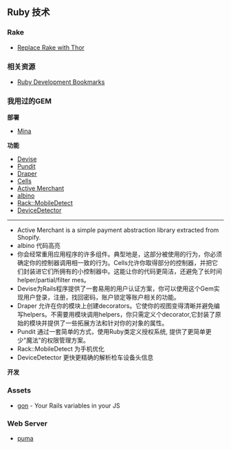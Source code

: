 ## Ruby 技术

### Rake

* [Replace Rake with Thor](http://codecrate.com/2014/01/replace-rake-with-thor.html?utm_source=rubyweekly&utm_medium=email)

### 相关资源

* [Ruby Development Bookmarks](https://github.com/saberma/ruby-dev-bookmarks)

### 我用过的GEM

**部署**

* [Mina](http://nadarei.co/mina/)

**功能**

* [Devise](https://github.com/plataformatec/devise)
* [Pundit](https://github.com/elabs/pundit)
* [Draper](https://github.com/drapergem/draper)
* [Cells](https://github.com/apotonick/cells)
* [Active Merchant](https://github.com/Shopify/active_merchant)
* [albino](https://github.com/github-archive/albino)
* [Rack::MobileDetect](https://github.com/talison/rack-mobile-detect)
* [DeviceDetector](https://github.com/podigee/device_detector)


---

* Active Merchant is a simple payment abstraction library extracted from Shopify.
* albino 代码高亮
* 你会经常重用应用程序的许多组件。典型地是，这部分被使用的行为，你必须确定你的控制器调用相一致的行为。Cells允许你取得部分的控制器，并把它们封装进它们所拥有的小控制器中。这能让你的代码更简洁，还避免了长时间helper/partial/filter mes。
* Devise为Rails程序提供了一套易用的用户认证方案，你可以使用这个Gem实现用户登录，注册，找回密码，账户锁定等账户相关的功能。
* Draper 允许在你的模块上创建decorators。它使你的视图变得清晰并避免编写helpers。不需要用模块调用helpers，你只需定义个decorator,它封装了原始的模块并提供了一些拓展方法和针对你的对象的属性。
* Pundit 通过一套简单的方式，使用Ruby类定义授权系统, 提供了更简单更少"魔法"的权限管理方案。
* Rack::MobileDetect 为手机优化
* DeviceDetector 更快更精确的解析检车设备头信息

**开发**

### Assets

* [gon](https://github.com/gazay/gon) - Your Rails variables in your JS

### Web Server

* [puma](https://github.com/puma/puma/)
